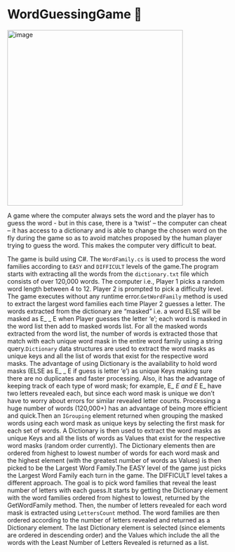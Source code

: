 # WordGuessingGame 👾

<img width="400" alt="image" src="https://github.com/srijachatterjee19/WordGuessingGame/assets/84346422/1a0adf40-34c9-4079-a72a-b8bb997a155a">

A game where the computer always sets the word and the player has to guess the word - but in this case, there is a ‘twist’ – the computer can cheat – it has access to a dictionary and is able to change the chosen word on the fly during the game so as to avoid matches proposed by the human player trying to guess the word. This makes the computer very difficult to beat.


The game is build using C#. The `WordFamily.cs` is used to process the word families according to `EASY` and `DIFFICULT` levels of the game.The program starts with extracting all the words from the `dictionary.txt` file which consists of over 120,000 words. The computer i.e., Player 1 picks a random word length between 4 to 12. Player 2 is prompted to pick a difficulty level. The game executes without any runtime error.`GetWordFamily` method is used to extract the largest word families each time Player 2 guesses a letter. The words extracted from the dictionary are “masked” i.e. a word ELSE will be masked as E_ _ E when Player guesses the letter ‘e’; each word is masked in the word list then add to masked words list. For all the masked words extracted from the word list, the number of words is extracted those that match with each unique word mask in the entire word family using a string query.`Dictionary` data structures are used to extract the word masks as unique keys and all the list of words that exist for the respective word masks. The advantage of using Dictionary is the availability to hold word masks
(ELSE as E_ _ E if guess is letter ‘e’) as unique Keys making sure there are no duplicates and faster processing. Also, it has the advantage of keeping track of each type of word mask; for example, E_ _E and E_ E_ have two letters revealed each, but since each word mask is unique we don’t have to worry about errors for similar revealed letter counts. Processing a huge number of words (120,000+) has an advantage of being more efficient and quick.Then an `IGrouping` element returned when grouping the masked words using each word mask as unique keys by selecting the first mask for each set of words. A Dictionary is then used to extract the word masks as unique Keys and all the lists of words as Values that exist for the respective word masks (random order currently). The Dictionary elements then are ordered from highest to lowest number of words for each word mask and the highest element (with the greatest number of words as Values) is then picked to be the Largest Word Family.The EASY level of the game just picks the Largest Word Family each turn in the game. The DIFFICULT level takes a different approach. The goal is to pick word families that reveal the least number of letters with each guess.It starts by getting the Dictionary element with the word families ordered from highest to lowest, returned by the GetWordFamily method. Then, the number of letters revealed for each word mask is extracted using `LettersCount` method. The word families are then ordered according to the number of letters revealed and returned as a Dictionary element. The last Dictionary element is selected (since elements are ordered in descending order) and the Values which include the all the words with the Least Number of Letters Revealed
is returned as a list.

